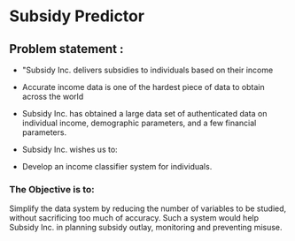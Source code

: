 # Subsidy Predictor

## Problem statement :

   - "Subsidy Inc. delivers subsidies to individuals based on their income

   - Accurate income data is one of the hardest piece of data to obtain across the world

   - Subsidy Inc. has obtained a large data set of authenticated data on individual income, demographic parameters, and a few financial parameters.

   - Subsidy Inc. wishes us to:

   - Develop an income classifier system for individuals.

### The Objective is to:

Simplify the data system by reducing the number of variables to be studied, without sacrificing too much of accuracy. Such a system would help Subsidy Inc. in planning subsidy outlay, monitoring and preventing misuse.
